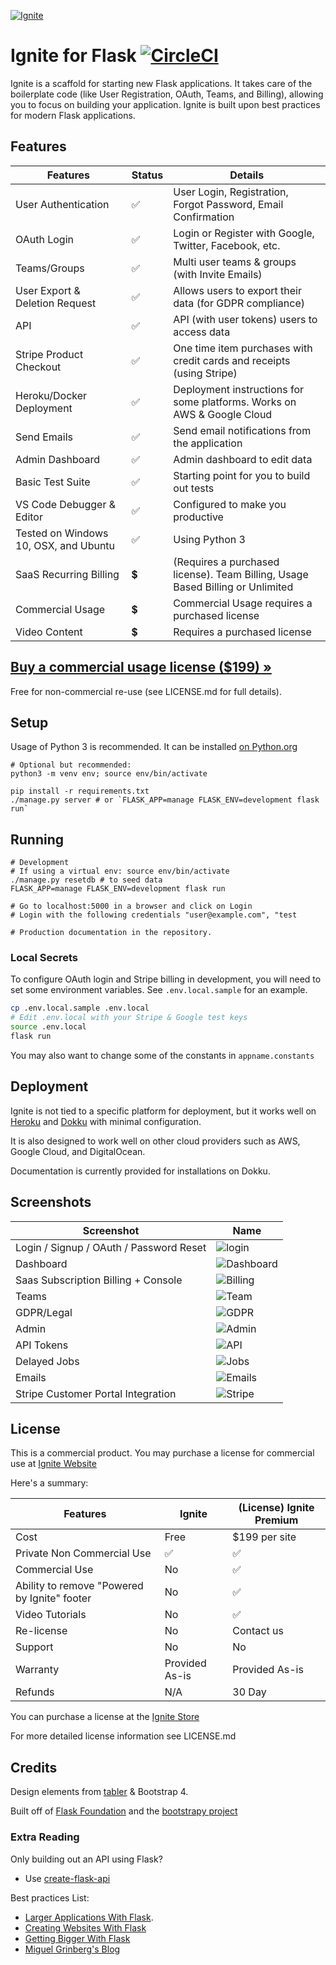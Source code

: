 [![Ignite](https://user-images.githubusercontent.com/882381/45938197-49cfb880-bf7c-11e8-91ea-94fffd9d054a.png)](https://github.com/sumukh/ignite)

# Ignite for Flask [![CircleCI](https://circleci.com/gh/Sumukh/Ignite.svg?style=svg&circle-token=21024628f8356bc070f27aede670fc676a8e4446)](https://circleci.com/gh/Sumukh/Ignite)

Ignite is a scaffold for starting new Flask applications. It takes care of the boilerplate code (like User Registration, OAuth, Teams, and Billing), allowing you to focus on building your application. Ignite is built upon best practices for modern Flask applications.

## Features
| Features  |   Status | Details
| ------------- | ------------- | -------- |
| User Authentication  | ✅  | User Login, Registration, Forgot Password, Email Confirmation|
| OAuth Login  | ✅ | Login or Register with Google, Twitter, Facebook, etc.
| Teams/Groups | ✅  | Multi user teams & groups (with Invite Emails)
| User Export & Deletion Request  | ✅ | Allows users to export their data  (for GDPR compliance)
| API  | ✅  | API (with user tokens) users to access data
| Stripe Product Checkout  | ✅  | One time item purchases with credit cards and receipts (using Stripe)
| Heroku/Docker Deployment  | ✅  | Deployment instructions for some platforms. Works on AWS & Google Cloud
| Send Emails | ✅  | Send email notifications from the application
| Admin Dashboard | ✅  | Admin dashboard to edit data
| Basic Test Suite | ✅  | Starting point for you to build out tests
| VS Code Debugger & Editor | ✅  | Configured to make you productive
| Tested on Windows 10, OSX, and Ubuntu | ✅  | Using Python 3
| SaaS Recurring Billing  | 💲 | (Requires a purchased license). Team Billing, Usage Based Billing or Unlimited  |
| Commercial Usage  | 💲 |  Commercial Usage requires a purchased license |
| Video Content | 💲 | Requires a purchased license


## [Buy a commercial usage license ($199) »](https://gumroad.com/l/xFvLo)

Free for non-commercial re-use (see LICENSE.md for full details).


## Setup
Usage of Python 3 is recommended. It can be installed [on Python.org](https://www.python.org/downloads/)
```
# Optional but recommended:
python3 -m venv env; source env/bin/activate

pip install -r requirements.txt
./manage.py server # or `FLASK_APP=manage FLASK_ENV=development flask run`
```
## Running

```
# Development
# If using a virtual env: source env/bin/activate
./manage.py resetdb # to seed data
FLASK_APP=manage FLASK_ENV=development flask run

# Go to localhost:5000 in a browser and click on Login
# Login with the following credentials "user@example.com", "test

# Production documentation in the repository.
```

### Local Secrets

To configure OAuth login and Stripe billing in development, you will need to set some environment variables. See `.env.local.sample` for an example.

```bash
cp .env.local.sample .env.local
# Edit .env.local with your Stripe & Google test keys
source .env.local
flask run
```

You may also want to change some of the constants in `appname.constants`


## Deployment

Ignite is not tied to a specific platform for deployment, but it works well on [Heroku](http://heroku.com) and [Dokku](http://dokku.viewdocs.io/dokku/) with minimal configuration.

It is also designed to work well on other cloud providers such as AWS, Google Cloud, and DigitalOcean.

Documentation is currently provided for installations on Dokku.

## Screenshots


| Screenshot | Name |
----------|-----
| Login / Signup / OAuth / Password Reset |  ![login](documentation/screenshots/login.png) |
| Dashboard  |  ![Dashboard](documentation/screenshots/dashboard.png) |
| Saas Subscription Billing + Console  |  ![Billing](documentation/screenshots/billing.png) |
| Teams  |  ![Team](documentation/screenshots/team.png) |
| GDPR/Legal  |  ![GDPR](documentation/screenshots/gdpr.png) |
| Admin  |  ![Admin](documentation/screenshots/admin.png) |
| API Tokens |  ![API](documentation/screenshots/api.png) |
| Delayed Jobs |  ![Jobs](documentation/screenshots/jobs.png) |
| Emails |  ![Emails](documentation/screenshots/email.png) |
| Stripe Customer Portal Integration | ![Stripe](documentation/screenshots/stripe-console.png) |


## License

This is a commercial product. You may purchase a license for commercial use at [Ignite Website](https://ignite.sumukh.me)

Here's a summary:


| Features | Ignite | (License) Ignite Premium |
| ------------- | ------------- | ---------- |
| Cost | Free | $199 per site |   |
| Private Non Commercial Use | ✅ | ✅ |
| Commercial Use  | No  |  ✅  |
| Ability to remove "Powered by Ignite" footer | No  |  ✅  |
| Video Tutorials | No  |  ✅  |
| Re-license | No  |  Contact us |
| Support | No  |  No |
| Warranty  | Provided As-is  |  Provided As-is |
| Refunds  | N/A  |  30 Day |


You can purchase a license at the [Ignite Store](https://gumroad.com/l/xFvLo)

For more detailed license information see LICENSE.md

## Credits

Design elements from [tabler](https://github.com/tabler/tabler) & Bootstrap 4.


Built off of [Flask Foundation](https://jackstouffer.github.io/Flask-Foundation/) and the [bootstrapy project](https://github.com/kirang89/bootstrapy)


### Extra Reading

Only building out an API using Flask?

* Use [create-flask-api](https://github.com/Sumukh/create-flask-api)

Best practices List:
* [Larger Applications With Flask](http://flask.pocoo.org/docs/patterns/packages/).
* [Creating Websites With Flask](http://maximebf.com/blog/2012/10/building-websites-in-python-with-flask/)
* [Getting Bigger With Flask](http://maximebf.com/blog/2012/11/getting-bigger-with-flask/)
* [Miguel Grinberg's Blog](https://blog.miguelgrinberg.com/category/Python)
